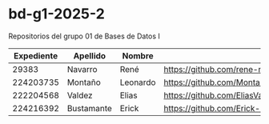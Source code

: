 # bd-g1-2025-2
Repositorios del grupo 01 de Bases de Datos I

|Expediente  |Apellido   |Nombre|repositorio                                     |
|---|---|---|---|
|29383       |Navarro    |René  |https://github.com/rene-navarro/bd-g1-2025-2.git|
|224203735|Montaño|Leonardo|https://github.com/Montano-Lares-Leonardo/Bases-De-Datos|
|222204568|Valdez|Elias|https://github.com/EliasValdezMiranda/Bases_de_Datos_I_Elias_Valdez_Miranda.git|
|224216392|Bustamante|Erick|https://github.com/Erick-BC11/Base-de-Datos-I.git|
